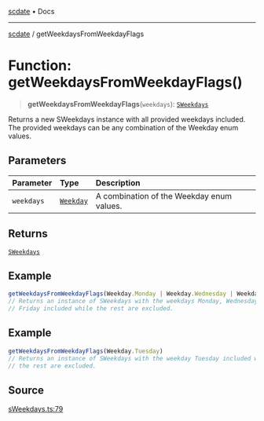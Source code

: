 [scdate](../README.md) • Docs

---

[scdate](../README.md) / getWeekdaysFromWeekdayFlags

# Function: getWeekdaysFromWeekdayFlags()

> **getWeekdaysFromWeekdayFlags**(`weekdays`): [`SWeekdays`](../classes/SWeekdays.md)

Returns a new SWeekdays instance with all provided weekdays included. The
provided weekdays can be any combination of the Weekday enum values.

## Parameters

| Parameter  | Type                                    | Description                               |
| :--------- | :-------------------------------------- | :---------------------------------------- |
| `weekdays` | [`Weekday`](../enumerations/Weekday.md) | A combination of the Weekday enum values. |

## Returns

[`SWeekdays`](../classes/SWeekdays.md)

## Example

```ts
getWeekdaysFromWeekdayFlags(Weekday.Monday | Weekday.Wednesday | Weekday.Friday)
// Returns an instance of SWeekdays with the weekdays Monday, Wednesday, and
// Friday included while the rest are excluded.
```

## Example

```ts
getWeekdaysFromWeekdayFlags(Weekday.Tuesday)
// Returns an instance of SWeekdays with the weekday Tuesday included while
// the rest are excluded.
```

## Source

[sWeekdays.ts:79](https://github.com/ericvera/scdate/blob/98b214c4aab6f5cdb39bc8c115252b89b40ce8a7/src/sWeekdays.ts#L79)
